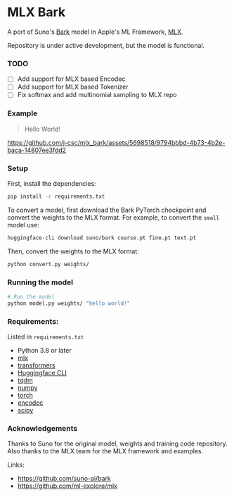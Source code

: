 # MLX Bark

A port of Suno's [Bark](https://github.com/suno-ai/bark) model in Apple's ML Framework, [MLX](https://github.com/ml-explore/mlx).

Repository is under active development, but the model is functional.

### TODO
- [ ] Add support for MLX based Encodec
- [ ] Add support for MLX based Tokenizer
- [ ] Fix softmax and add multinomial sampling to MLX repo

### Example

> Hello World!

https://github.com/j-csc/mlx_bark/assets/5698518/9794bbbd-4b73-4b2e-baca-14807ee3fdd2

### Setup

First, install the dependencies:

```bash
pip install -r requirements.txt
```

To convert a model, first download the Bark PyTorch checkpoint and convert
the weights to the MLX format. For example, to convert the `small` model use:

```bash
huggingface-cli download suno/bark coarse.pt fine.pt text.pt
```

Then, convert the weights to the MLX format:

```bash
python convert.py weights/
```

### Running the model 
```bash
# Run the model
python model.py weights/ "hello world!"
```

### Requirements:

Listed in `requirements.txt`

- Python 3.8 or later
- [mlx](https://github.com/ml-explore/mlx)
- [transformers](https://pypi.org/project/transformers/)
- [Huggingface CLI](https://huggingface.co/docs/huggingface_hub/en/guides/cli)
- [tqdm](https://pypi.org/project/tqdm/)
- [numpy](https://numpy.org/install/)
- [torch](https://pytorch.org/get-started/locally/)
- [encodec](https://pypi.org/project/encodec/)
- [scipy](https://www.scipy.org/install.html)

### Acknowledgements
Thanks to Suno for the original model, weights and training code repository. Also thanks to the MLX team for the MLX framework and examples.

Links:
- https://github.com/suno-ai/bark
- https://github.com/ml-explore/mlx
